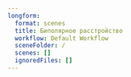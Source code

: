 ```yaml
---
longform:
  format: scenes
  title: Биполярное расстройство
  workflow: Default Workflow
  sceneFolder: /
  scenes: []
  ignoredFiles: []
---
```


